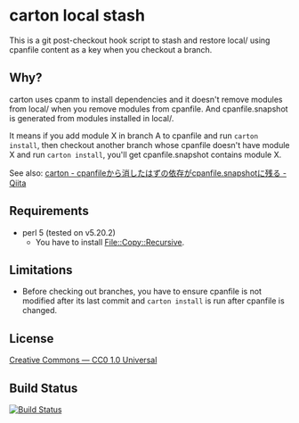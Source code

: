 # carton local stash

This is a git post-checkout hook script to stash and restore local/ using cpanfile content as a key when you checkout a branch.

## Why?

carton uses cpanm to install dependencies and it doesn't remove modules from local/ when you remove modules from cpanfile. And cpanfile.snapshot is generated from modules installed in local/.

It means if you add module X in branch A to cpanfile and run `carton install`, then checkout another branch whose cpanfile doesn't have module X and run `carton install`, you'll get cpanfile.snapshot contains module X.

See also: [carton - cpanfileから消したはずの依存がcpanfile.snapshotに残る - Qiita](http://qiita.com/vzvu3k6k/items/72955846d29dbd508e36)

## Requirements

- perl 5 (tested on v5.20.2)
  - You have to install [File::Copy::Recursive](http://search.cpan.org/~dmuey/File-Copy-Recursive-0.38/Recursive.pm).

## Limitations

- Before checking out branches, you have to ensure cpanfile is not modified after its last commit and `carton install` is run after cpanfile is changed.

## License

[Creative Commons — CC0 1.0 Universal](https://creativecommons.org/publicdomain/zero/1.0/)

## Build Status

[![Build Status](https://travis-ci.org/vzvu3k6k/carton-local-stash.svg?branch=master)](https://travis-ci.org/vzvu3k6k/carton-local-stash)
